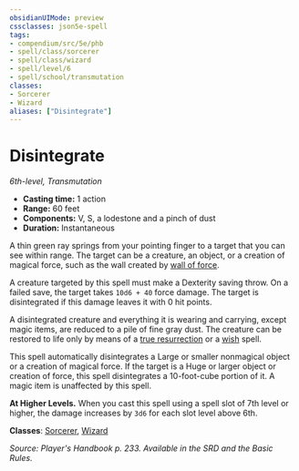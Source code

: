 ```yaml
---
obsidianUIMode: preview
cssclasses: json5e-spell
tags:
- compendium/src/5e/phb
- spell/class/sorcerer
- spell/class/wizard
- spell/level/6
- spell/school/transmutation
classes:
- Sorcerer
- Wizard
aliases: ["Disintegrate"]
---
```

# Disintegrate
*6th-level, Transmutation*  

- **Casting time:** 1 action
- **Range:** 60 feet
- **Components:** V, S, a lodestone and a pinch of dust
- **Duration:** Instantaneous

A thin green ray springs from your pointing finger to a target that you can see within range. The target can be a creature, an object, or a creation of magical force, such as the wall created by [wall of force](wall-of-force.md).

A creature targeted by this spell must make a Dexterity saving throw. On a failed save, the target takes `10d6 + 40` force damage. The target is disintegrated if this damage leaves it with 0 hit points.

A disintegrated creature and everything it is wearing and carrying, except magic items, are reduced to a pile of fine gray dust. The creature can be restored to life only by means of a [true resurrection](true-resurrection.md) or a [wish](wish.md) spell.

This spell automatically disintegrates a Large or smaller nonmagical object or a creation of magical force. If the target is a Huge or larger object or creation of force, this spell disintegrates a 10-foot-cube portion of it. A magic item is unaffected by this spell.

**At Higher Levels.** When you cast this spell using a spell slot of 7th level or higher, the damage increases by `3d6` for each slot level above 6th.

**Classes**: [Sorcerer](sorcerer.md), [Wizard](wizard.md)

*Source: Player's Handbook p. 233. Available in the SRD and the Basic Rules.*